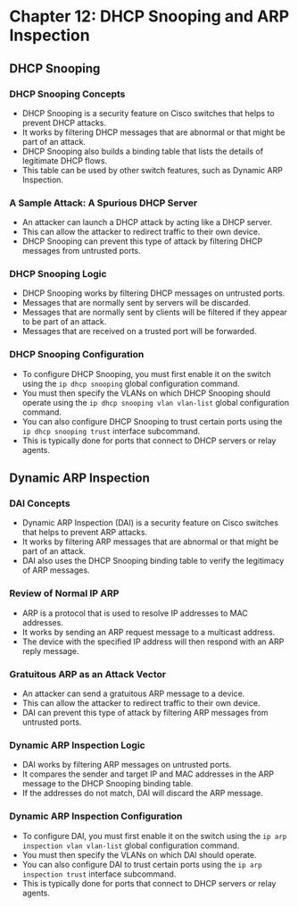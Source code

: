 # Chapter 12: DHCP Snooping and ARP Inspection

## DHCP Snooping

### DHCP Snooping Concepts

*   DHCP Snooping is a security feature on Cisco switches that helps to prevent DHCP attacks. 
*   It works by filtering DHCP messages that are abnormal or that might be part of an attack. 
*   DHCP Snooping also builds a binding table that lists the details of legitimate DHCP flows. 
*   This table can be used by other switch features, such as Dynamic ARP Inspection. 

### A Sample Attack: A Spurious DHCP Server

*   An attacker can launch a DHCP attack by acting like a DHCP server. 
*   This can allow the attacker to redirect traffic to their own device. 
*   DHCP Snooping can prevent this type of attack by filtering DHCP messages from untrusted ports. 

### DHCP Snooping Logic

*   DHCP Snooping works by filtering DHCP messages on untrusted ports. 
*   Messages that are normally sent by servers will be discarded. 
*   Messages that are normally sent by clients will be filtered if they appear to be part of an attack. 
*   Messages that are received on a trusted port will be forwarded. 

### DHCP Snooping Configuration

*   To configure DHCP Snooping, you must first enable it on the switch using the `ip dhcp snooping` global configuration command. 
*   You must then specify the VLANs on which DHCP Snooping should operate using the `ip dhcp snooping vlan vlan-list` global configuration command. 
*   You can also configure DHCP Snooping to trust certain ports using the `ip dhcp snooping trust` interface subcommand. 
*   This is typically done for ports that connect to DHCP servers or relay agents. 

## Dynamic ARP Inspection

### DAI Concepts

*   Dynamic ARP Inspection (DAI) is a security feature on Cisco switches that helps to prevent ARP attacks. 
*   It works by filtering ARP messages that are abnormal or that might be part of an attack. 
*   DAI also uses the DHCP Snooping binding table to verify the legitimacy of ARP messages. 

### Review of Normal IP ARP

*   ARP is a protocol that is used to resolve IP addresses to MAC addresses. 
*   It works by sending an ARP request message to a multicast address. 
*   The device with the specified IP address will then respond with an ARP reply message. 

### Gratuitous ARP as an Attack Vector

*   An attacker can send a gratuitous ARP message to a device. 
*   This can allow the attacker to redirect traffic to their own device. 
*   DAI can prevent this type of attack by filtering ARP messages from untrusted ports. 

### Dynamic ARP Inspection Logic

*   DAI works by filtering ARP messages on untrusted ports. 
*   It compares the sender and target IP and MAC addresses in the ARP message to the DHCP Snooping binding table. 
*   If the addresses do not match, DAI will discard the ARP message. 

### Dynamic ARP Inspection Configuration

*   To configure DAI, you must first enable it on the switch using the `ip arp inspection vlan vlan-list` global configuration command. 
*   You must then specify the VLANs on which DAI should operate. 
*   You can also configure DAI to trust certain ports using the `ip arp inspection trust` interface subcommand. 
*   This is typically done for ports that connect to DHCP servers or relay agents.